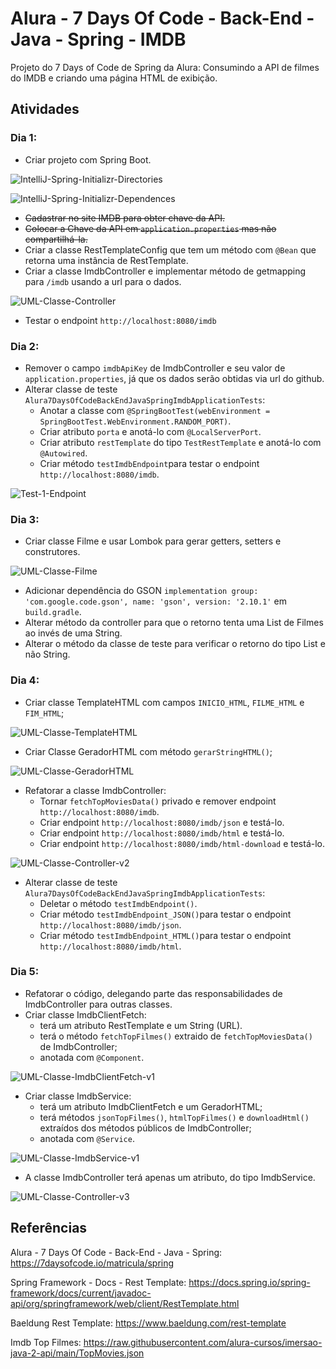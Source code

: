 # Alura - 7 Days Of Code - Back-End - Java - Spring - IMDB

Projeto do 7 Days of Code de Spring da Alura: Consumindo a API de filmes do IMDB e criando uma página HTML de exibição.


## Atividades

### Dia 1:
- Criar projeto com Spring Boot.

![IntelliJ-Spring-Initializr-Directories](imgs/IntelliJ-Spring-Initializr-1.jpg)

![IntelliJ-Spring-Initializr-Dependences](imgs/IntelliJ-Spring-Initializr-2.jpg)

- ~~Cadastrar no site IMDB para obter chave da API.~~
- ~~Colocar a Chave da API em `application.properties` mas não compartilhá-la.~~
- Criar a classe RestTemplateConfig que tem um método com `@Bean` que retorna uma instância de RestTemplate.
- Criar a classe ImdbController e implementar método de getmapping para `/imdb` usando a url para o dados. 

![UML-Classe-Controller](imgs/UML-Classe-ImdbController-v1.jpg)

- Testar o endpoint `http://localhost:8080/imdb`

### Dia 2:
- Remover o campo `imdbApiKey` de ImdbController e seu valor de `application.properties`, já que os dados serão obtidas via url do github.
- Alterar classe de teste `Alura7DaysOfCodeBackEndJavaSpringImdbApplicationTests`:
  * Anotar a classe com `@SpringBootTest(webEnvironment = SpringBootTest.WebEnvironment.RANDOM_PORT)`.
  * Criar atributo `porta` e anotá-lo com `@LocalServerPort`.
  * Criar atributo `restTemplate` do tipo `TestRestTemplate` e anotá-lo com `@Autowired`.
  * Criar método `testImdbEndpoint`para testar o endpoint `http://localhost:8080/imdb`.

![Test-1-Endpoint](imgs/test1-endpoint.jpg)

### Dia 3:
- Criar classe Filme e usar Lombok para gerar getters, setters e construtores.

![UML-Classe-Filme](imgs/UML-Classe-Filme.jpg)

- Adicionar dependência do GSON `implementation group: 'com.google.code.gson', name: 'gson', version: '2.10.1'` em `build.gradle`.
- Alterar método da controller para que o retorno tenta uma List de Filmes ao invés de uma String.
- Alterar o método da classe de teste para verificar o retorno do tipo List e não String.

### Dia 4:
- Criar classe TemplateHTML com campos `INICIO_HTML`, `FILME_HTML` e `FIM_HTML`;

![UML-Classe-TemplateHTML](imgs/UML-Classe-TemplateHTML.jpg)

- Criar Classe GeradorHTML com método `gerarStringHTML()`;

![UML-Classe-GeradorHTML](imgs/UML-Classe-GeradorHTML.jpg)

- Refatorar a classe ImdbController:
  * Tornar `fetchTopMoviesData()` privado e remover endpoint `http://localhost:8080/imdb`.
  * Criar endpoint `http://localhost:8080/imdb/json` e testá-lo.
  * Criar endpoint `http://localhost:8080/imdb/html` e testá-lo.
  * Criar endpoint `http://localhost:8080/imdb/html-download` e testá-lo.

![UML-Classe-Controller-v2](imgs/UML-Classe-ImdbController-v2.jpg)

- Alterar classe de teste `Alura7DaysOfCodeBackEndJavaSpringImdbApplicationTests`:
  * Deletar o método `testImdbEndpoint()`.
  * Criar método `testImdbEndpoint_JSON()`para testar o endpoint `http://localhost:8080/imdb/json`.
  * Criar método `testImdbEndpoint_HTML()`para testar o endpoint `http://localhost:8080/imdb/html`.

### Dia 5:
- Refatorar o código, delegando parte das responsabilidades de ImdbController para outras classes.
- Criar classe ImdbClientFetch:
  * terá um atributo RestTemplate e um String (URL).
  * terá o método `fetchTopFilmes()` extraido de `fetchTopMoviesData()` de ImdbController;
  * anotada com `@Component`.

![UML-Classe-ImdbClientFetch-v1](imgs/UML-Classe-ImdbClientFetch-v1.jpg)

- Criar classe ImdbService:
  * terá um atributo ImdbClientFetch e um GeradorHTML;
  * terá métodos `jsonTopFilmes()`, `htmlTopFilmes()` e `downloadHtml()` extraídos dos métodos públicos de ImdbController;
  * anotada com `@Service`.

![UML-Classe-ImdbService-v1](imgs/UML-Classe-ImdbService-v1.jpg)

- A classe ImdbController terá apenas um atributo, do tipo ImdbService.
  
![UML-Classe-Controller-v3](imgs/UML-Classe-ImdbController-v3.jpg)


## Referências

Alura - 7 Days Of Code - Back-End - Java - Spring:
https://7daysofcode.io/matricula/spring

Spring Framework - Docs - Rest Template: 
https://docs.spring.io/spring-framework/docs/current/javadoc-api/org/springframework/web/client/RestTemplate.html

Baeldung Rest Template:
https://www.baeldung.com/rest-template

Imdb Top Filmes:
https://raw.githubusercontent.com/alura-cursos/imersao-java-2-api/main/TopMovies.json